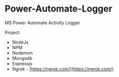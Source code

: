 # Power-Automate-Logger
MS Power Automate Activity Logger

Project 
- NodeJs
- NPM
- Nodemon 
- Mongodb
- Expressjs
- Ngrok - [https://ngrok.com/](https://ngrok.com/)
